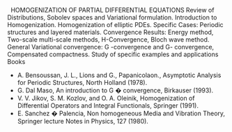 ---
---


 
HOMOGENIZATION OF PARTIAL DIFFERENTIAL EQUATIONS
Review of Distributions, Sobolev spaces and Variational formulation.
Introduction to Homogenization. Homogenization of elliptic PDEs. Specific
Cases: Periodic structures and layered materials. Convergence Results: Energy
method, Two-scale multi-scale methods, H-Convergence, Bloch wave method.
General Variational convergence: G -convergence and G- convergence, Compensated
compactness. Study of specific examples and applications
Books

* A. Bensoussan, J. L., Lions and G., Papanicolaon., Asymptotic Analysis for
  Periodic Structures, North Holland (1978).
* G. Dal Maso, An introduction to G � convergence, Birkauser (1993).
* V. V. Jikov, S. M. Kozlov, and O. A. Oleinik, Homogenization of Differential
  Operators and Integral Functionals, Springer (1991).
* E. Sanchez � Palencia, Non homogeneous Media and Vibration Theory, Springer
  lecture Notes in Physics, 127 (1980).
   

